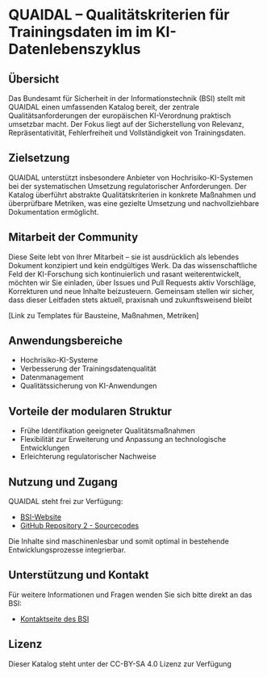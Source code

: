 # QUAIDAL – Qualitätskriterien für Trainingsdaten im im KI-Datenlebenszyklus

## Übersicht

Das Bundesamt für Sicherheit in der Informationstechnik (BSI) stellt mit QUAIDAL einen umfassenden Katalog bereit, der zentrale Qualitätsanforderungen der europäischen KI-Verordnung praktisch umsetzbar macht. Der Fokus liegt auf der Sicherstellung von Relevanz, Repräsentativität, Fehlerfreiheit und Vollständigkeit von Trainingsdaten.

## Zielsetzung

QUAIDAL unterstützt insbesondere Anbieter von Hochrisiko-KI-Systemen bei der systematischen Umsetzung regulatorischer Anforderungen. Der Katalog überführt abstrakte Qualitätskriterien in konkrete Maßnahmen und überprüfbare Metriken, was eine gezielte Umsetzung und nachvollziehbare Dokumentation ermöglicht. 

## Mitarbeit der Community

Diese Seite lebt von Ihrer Mitarbeit – sie ist ausdrücklich als lebendes Dokument konzipiert und kein endgültiges Werk. Da das wissenschaftliche Feld der KI-Forschung sich kontinuierlich und rasant weiterentwickelt, möchten wir Sie einladen, über Issues und Pull Requests aktiv Vorschläge, Korrekturen und neue Inhalte beizusteuern. Gemeinsam stellen wir sicher, dass dieser Leitfaden stets aktuell, praxisnah und zukunftsweisend bleibt

[Link zu Templates für Bausteine, Maßnahmen, Metriken]


## Anwendungsbereiche

- Hochrisiko-KI-Systeme
- Verbesserung der Trainingsdatenqualität
- Datenmanagement
- Qualitätssicherung von KI-Anwendungen

## Vorteile der modularen Struktur

- Frühe Identifikation geeigneter Qualitätsmaßnahmen
- Flexibilität zur Erweiterung und Anpassung an technologische Entwicklungen
- Erleichterung regulatorischer Nachweise

## Nutzung und Zugang

QUAIDAL steht frei zur Verfügung:

- [BSI-Website](https://www.bsi.bund.de)
- [GitHub Repository 2 - Sourcecodes](link)

Die Inhalte sind maschinenlesbar und somit optimal in bestehende Entwicklungsprozesse integrierbar.

## Unterstützung und Kontakt

Für weitere Informationen und Fragen wenden Sie sich bitte direkt an das BSI:

- [Kontaktseite des BSI](https://www.bsi.bund.de)

## Lizenz

Dieser Katalog steht unter der CC-BY-SA 4.0 Lizenz zur Verfügung

